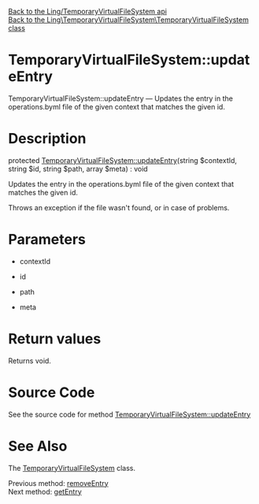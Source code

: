 [Back to the Ling/TemporaryVirtualFileSystem api](https://github.com/lingtalfi/TemporaryVirtualFileSystem/blob/master/doc/api/Ling/TemporaryVirtualFileSystem.md)<br>
[Back to the Ling\TemporaryVirtualFileSystem\TemporaryVirtualFileSystem class](https://github.com/lingtalfi/TemporaryVirtualFileSystem/blob/master/doc/api/Ling/TemporaryVirtualFileSystem/TemporaryVirtualFileSystem.md)


TemporaryVirtualFileSystem::updateEntry
================



TemporaryVirtualFileSystem::updateEntry — Updates the entry in the operations.byml file of the given context that matches the given id.




Description
================


protected [TemporaryVirtualFileSystem::updateEntry](https://github.com/lingtalfi/TemporaryVirtualFileSystem/blob/master/doc/api/Ling/TemporaryVirtualFileSystem/TemporaryVirtualFileSystem/updateEntry.md)(string $contextId, string $id, string $path, array $meta) : void




Updates the entry in the operations.byml file of the given context that matches the given id.

Throws an exception if the file wasn't found, or in case of problems.




Parameters
================


- contextId

    

- id

    

- path

    

- meta

    


Return values
================

Returns void.








Source Code
===========
See the source code for method [TemporaryVirtualFileSystem::updateEntry](https://github.com/lingtalfi/TemporaryVirtualFileSystem/blob/master/TemporaryVirtualFileSystem.php#L306-L353)


See Also
================

The [TemporaryVirtualFileSystem](https://github.com/lingtalfi/TemporaryVirtualFileSystem/blob/master/doc/api/Ling/TemporaryVirtualFileSystem/TemporaryVirtualFileSystem.md) class.

Previous method: [removeEntry](https://github.com/lingtalfi/TemporaryVirtualFileSystem/blob/master/doc/api/Ling/TemporaryVirtualFileSystem/TemporaryVirtualFileSystem/removeEntry.md)<br>Next method: [getEntry](https://github.com/lingtalfi/TemporaryVirtualFileSystem/blob/master/doc/api/Ling/TemporaryVirtualFileSystem/TemporaryVirtualFileSystem/getEntry.md)<br>

